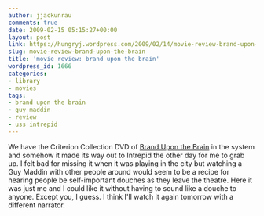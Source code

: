 ```yaml
---
author: jjackunrau
comments: true
date: 2009-02-15 05:15:27+00:00
layout: post
link: https://hungryj.wordpress.com/2009/02/14/movie-review-brand-upon-the-brain/
slug: movie-review-brand-upon-the-brain
title: 'movie review: brand upon the brain'
wordpress_id: 1666
categories:
- library
- movies
tags:
- brand upon the brain
- guy maddin
- review
- uss intrepid
---
```


We have the Criterion Collection DVD of [Brand Upon the Brain](http://www.imdb.com/title/tt0443455/) in the system and somehow it made its way out to Intrepid the other day for me to grab up. I felt bad for missing it when it was playing in the city but watching a Guy Maddin with other people around would seem to be a recipe for hearing people be self-important douches as they leave the theatre. Here it was just me and I could like it without having to sound like a douche to anyone. Except you, I guess. I think I'll watch it again tomorrow with a different narrator.
